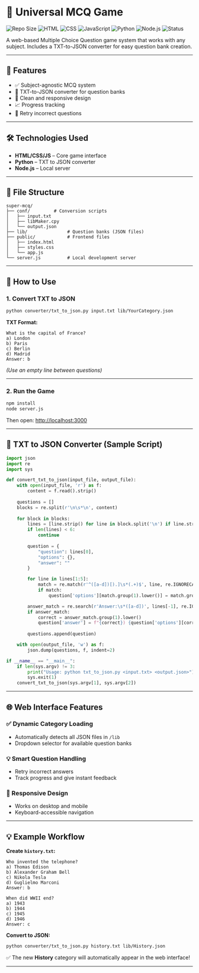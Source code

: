 # 🧠 Universal MCQ Game

![Repo Size](https://img.shields.io/github/repo-size/SilverLucFox/super-mcq?color=blue)
![HTML](https://img.shields.io/badge/HTML-%3C%2F%3E-orange?logo=html5)
![CSS](https://img.shields.io/badge/CSS-%3C%2F%3E-blue?logo=css3)
![JavaScript](https://img.shields.io/badge/JavaScript-%3C%2F%3E-yellow?logo=javascript)
![Python](https://img.shields.io/badge/Python-Converter-blue?logo=python)
![Node.js](https://img.shields.io/badge/Node.js-Backend-brightgreen?logo=node.js)
![Status](https://img.shields.io/badge/status-Active-brightgreen)

A web-based Multiple Choice Question game system that works with any subject. Includes a TXT-to-JSON converter for easy question bank creation.

---

## 🎯 Features

- ✅ Subject-agnostic MCQ system  
- 📁 TXT-to-JSON converter for question banks  
- 🎨 Clean and responsive design  
- 📈 Progress tracking  
- 🔄 Retry incorrect questions  

---

## 🛠️ Technologies Used

- **HTML/CSS/JS** – Core game interface  
- **Python** – TXT to JSON converter  
- **Node.js** – Local server  

---

## 📂 File Structure

```
super-mcq/
├── conf/         # Conversion scripts
│   ├── input.txt
│   ├── libMaker.cpy
│   └── output.json
├── lib/               # Question banks (JSON files)
├── public/            # Frontend files
│   ├── index.html
│   ├── styles.css
│   └── app.js
└── server.js          # Local development server
```

---

## 🚀 How to Use

### 1. Convert TXT to JSON

```bash
python converter/txt_to_json.py input.txt lib/YourCategory.json
```

**TXT Format:**
```
What is the capital of France?
a) London
b) Paris
c) Berlin
d) Madrid
Answer: b
```

*(Use an empty line between questions)*

---

### 2. Run the Game

```bash
npm install
node server.js
```

Then open: [http://localhost:3000](http://localhost:3000)

---

## 🔧 TXT to JSON Converter (Sample Script)

```python
import json
import re
import sys

def convert_txt_to_json(input_file, output_file):
    with open(input_file, 'r') as f:
        content = f.read().strip()
    
    questions = []
    blocks = re.split(r'\n\s*\n', content)
    
    for block in blocks:
        lines = [line.strip() for line in block.split('\n') if line.strip()]
        if len(lines) < 6:
            continue
        
        question = {
            "question": lines[0],
            "options": {},
            "answer": ""
        }

        for line in lines[1:5]:
            match = re.match(r'^([a-d])[).]\s*(.+)$', line, re.IGNORECASE)
            if match:
                question['options'][match.group(1).lower()] = match.group(2)

        answer_match = re.search(r'Answer:\s*([a-d])', lines[-1], re.IGNORECASE)
        if answer_match:
            correct = answer_match.group(1).lower()
            question['answer'] = f"{correct}) {question['options'][correct]}"
        
        questions.append(question)

    with open(output_file, 'w') as f:
        json.dump(questions, f, indent=2)

if __name__ == "__main__":
    if len(sys.argv) != 3:
        print("Usage: python txt_to_json.py <input.txt> <output.json>")
        sys.exit(1)
    convert_txt_to_json(sys.argv[1], sys.argv[2])
```

---

## 🌐 Web Interface Features

### ✅ Dynamic Category Loading

- Automatically detects all JSON files in `/lib`
- Dropdown selector for available question banks

### 💡 Smart Question Handling

- Retry incorrect answers
- Track progress and give instant feedback

### 📱 Responsive Design

- Works on desktop and mobile  
- Keyboard-accessible navigation  

---

## 💡 Example Workflow

**Create `history.txt`:**
```
Who invented the telephone?
a) Thomas Edison
b) Alexander Graham Bell
c) Nikola Tesla
d) Guglielmo Marconi
Answer: b

When did WWII end?
a) 1943
b) 1944
c) 1945
d) 1946
Answer: c
```

**Convert to JSON:**
```bash
python converter/txt_to_json.py history.txt lib/History.json
```

✅ The new **History** category will automatically appear in the web interface!

---
